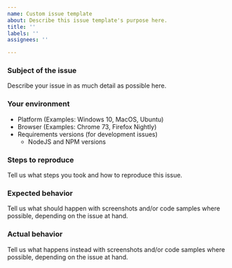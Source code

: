 ```yaml
---
name: Custom issue template
about: Describe this issue template's purpose here.
title: ''
labels: ''
assignees: ''

---
```


### Subject of the issue

Describe your issue in as much detail as possible here.

### Your environment

- Platform (Examples: Windows 10, MacOS, Ubuntu)
- Browser (Examples: Chrome 73, Firefox Nightly)
- Requirements versions (for development issues)
  - NodeJS and NPM versions


### Steps to reproduce

Tell us what steps you took and how to reproduce this issue.

### Expected behavior

Tell us what should happen with screenshots and/or code samples where possible, depending on the issue at hand.

### Actual behavior

Tell us what happens instead with screenshots and/or code samples where possible, depending on the issue at hand.
